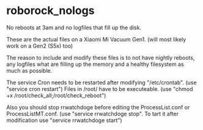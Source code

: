 # roborock_nologs
No reboots at 3am and no logfiles that fill up the disk.

These are the actual files on a Xiaomi Mi Vacuum Gen1. (will most likely work on a Gen2 (S5x) too)

The reason to include and modify these files is to not have nightly reboots, any logfiles what are filling up the memory and a healthy filesystem as much as possible.

The service Cron needs to be restarted after modifying "/etc/crontab". (use "service cron restart")
Files in /root/ have to be executeable. (use "chmod +x /root/check_all;/root/check_reboot")

Also you should stop rrwatchdoge before editing the ProcessList.conf or ProcessListMT.conf. (use "service rrwatchdoge stop". To tart it after modification use "service rrwatchdoge start")
